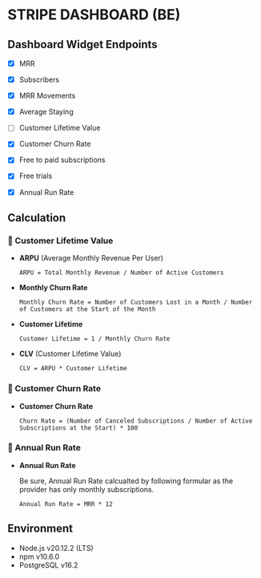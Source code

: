 # STRIPE DASHBOARD (BE)

## Dashboard Widget Endpoints

- [x] MRR
- [x] Subscribers
- [x] MRR Movements
- [x] Average Staying
- [ ] Customer Lifetime Value
- [x] Customer Churn Rate
- [x] Free to paid subscriptions
- [x] Free trials
- [x] Annual Run Rate


## Calculation

### 🐇 Customer Lifetime Value

- **ARPU** (Average Monthly Revenue Per User)
  ```
  ARPU = Total Monthly Revenue / Number of Active Customers
  ```

- **Monthly Churn Rate**
  ```
  Monthly Churn Rate = Number of Customers Lost in a Month / Number of Customers at the Start of the Month
  ```

- **Customer Lifetime**
  ```
  Customer Lifetime = 1 / Monthly Churn Rate
  ```

- **CLV** (Customer Lifetime Value)
  ```
  CLV = ARPU * Customer Lifetime
  ```


### 🐇 Customer Churn Rate

- **Customer Churn Rate**
  ```
  Churn Rate = (Number of Canceled Subscriptions / Number of Active Subscriptions at the Start) * 100
  ```

### 🐇 Annual Run Rate

- **Annual Run Rate**

  Be sure, Annual Run Rate calcualted by following formular as the provider has only monthly subscriptions.
  ```
  Annual Run Rate = MRR * 12
  ```


## Environment

- Node.js v20.12.2 (LTS)
- npm v10.6.0
- PostgreSQL v16.2
